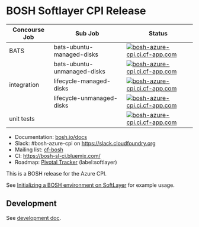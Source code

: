 # BOSH Softlayer CPI Release

| Concourse Job      | Sub Job | Status                                                                                                                                                                                                                               |
| ---                | ---     | ---                                                                                                                                                                                                                             |
| BATS               | bats-ubuntu-managed-disks | [![bosh-azure-cpi.ci.cf-app.com](https://bosh-azure-cpi.ci.cf-app.com/api/v1/pipelines/azure-cpi/jobs/bats-ubuntu-managed-disks/badge)](https://bosh-azure-cpi.ci.cf-app.com/pipelines/azure-cpi/jobs/bats-ubuntu-managed-disks) |
|                    | bats-ubuntu-unmanaged-disks | [![bosh-azure-cpi.ci.cf-app.com](https://bosh-azure-cpi.ci.cf-app.com/api/v1/pipelines/azure-cpi/jobs/bats-ubuntu-unmanaged-disks/badge)](https://bosh-azure-cpi.ci.cf-app.com/pipelines/azure-cpi/jobs/bats-ubuntu-unmanaged-disks) |
| integration        | lifecycle-managed-disks | [![bosh-azure-cpi.ci.cf-app.com](https://bosh-azure-cpi.ci.cf-app.com/api/v1/pipelines/azure-cpi/jobs/lifecycle-managed-disks/badge)](https://bosh-azure-cpi.ci.cf-app.com/pipelines/azure-cpi/jobs/lifecycle-managed-disks) |
|                    | lifecycle-unmanaged-disks | [![bosh-azure-cpi.ci.cf-app.com](https://bosh-azure-cpi.ci.cf-app.com/api/v1/pipelines/azure-cpi/jobs/lifecycle-unmanaged-disks/badge)](https://bosh-azure-cpi.ci.cf-app.com/pipelines/azure-cpi/jobs/lifecycle-unmanaged-disks) |
| unit tests         | | [![bosh-azure-cpi.ci.cf-app.com](https://bosh-azure-cpi.ci.cf-app.com/api/v1/pipelines/azure-cpi/jobs/build-candidate/badge)](https://bosh-azure-cpi.ci.cf-app.com/pipelines/azure-cpi/jobs/build-candidate) |

* Documentation: [bosh.io/docs](https://bosh.io/docs)
* Slack: #bosh-azure-cpi on <https://slack.cloudfoundry.org>
* Mailing list: [cf-bosh](https://lists.cloudfoundry.org/pipermail/cf-bosh)
* CI: <https://bosh-sl-ci.bluemix.com/>
* Roadmap: [Pivotal Tracker](https://www.pivotaltracker.com/n/projects/1133984) (label:softlayer)

This is a BOSH release for the Azure CPI.

See [Initializing a BOSH environment on SoftLayer](https://bosh.io/docs/init-softlayer.html) for example usage.

## Development

See [development doc](docs/development.md).
